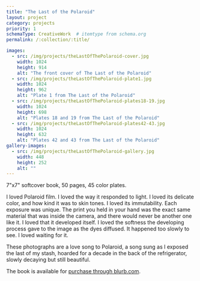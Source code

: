 ```yaml
---
title: "The Last of the Polaroid"
layout: project
category: projects
priority: 1
schemaType: CreativeWork  # itemtype from schema.org
permalink: /:collection/:title/

images:
  - src: /img/projects/theLastOfThePolaroid-cover.jpg
    width: 1024
    height: 914
    alt: "The front cover of The Last of the Polaroid"
  - src: /img/projects/theLastOfThePolaroid-plate1.jpg
    width: 1024
    height: 962
    alt: "Plate 1 from The Last of the Polaroid"
  - src: /img/projects/theLastOfThePolaroid-plates18-19.jpg
    width: 1024
    height: 698
    alt: "Plates 18 and 19 from The Last of the Polaroid"
  - src: /img/projects/theLastOfThePolaroid-plates42-43.jpg
    width: 1024
    height: 632
    alt: "Plates 42 and 43 from The Last of the Polaroid"
gallery-images:
  - src: /img/projects/theLastOfThePolaroid-gallery.jpg
    width: 448
    height: 252
    alt: ""
---
```


<p class="subhead">7"x7" softcover book, 50 pages, 45 color plates.</p>

I loved Polaroid film. I loved the way it responded to light. I loved its delicate color, and how kind it was to skin tones. I loved its immutability. Each exposure was unique. The print you held in your hand was the exact same material that was inside the camera, and there would never be another one like it. I loved that it developed itself. I loved the softness the developing process gave to the image as the dyes diffused. It happened too slowly to see. I loved waiting for it. 

These photographs are a love song to Polaroid, a song sung as I exposed the last of my stash, hoarded for a decade in the back of the refrigerator, slowly decaying but still beautiful.

The book is available for <a itemprop="url" href="http://www.blurb.com/b/7820057-the-last-of-the-polaroid" target="_blank">purchase through blurb.com</a>.

